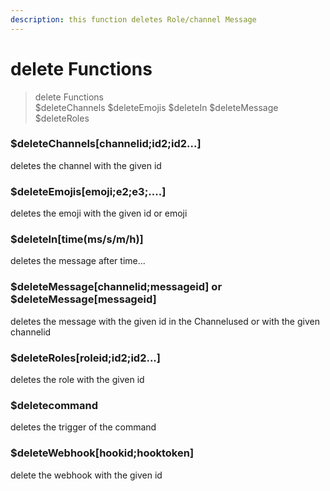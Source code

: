 ```yaml
---
description: this function deletes Role/channel Message
---
```


# delete Functions

> delete Functions  
> $deleteChannels $deleteEmojis $deleteIn $deleteMessage $deleteRoles

### $deleteChannels\[channelid;id2;id2...\] 

deletes the channel with the given id

### $deleteEmojis\[emoji;e2;e3;....\]

deletes the emoji with the given id or emoji

### $deleteIn\[time\(ms/s/m/h\)\]

deletes the message after time...

### $deleteMessage\[channelid;messageid\] or $deleteMessage\[messageid\]

deletes the message with the given id in the Channelused or with the given channelid 

### $deleteRoles\[roleid;id2;id2...\] 

deletes the role  with the given id

### $deletecommand

deletes the trigger of the command 

### $deleteWebhook\[hookid;hooktoken\]

delete the webhook with the given id


